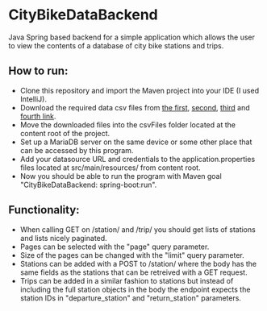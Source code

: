 # CityBikeDataBackend
Java Spring based backend for a simple application which allows the user to view the contents of a database of city bike stations and trips.

## How to run:

 - Clone this repository and import the Maven project into your IDE (I used IntelliJ).
 - Download the required data csv files from [the first](https://dev.hsl.fi/citybikes/od-trips-2021/2021-05.csv), [second](https://dev.hsl.fi/citybikes/od-trips-2021/2021-06.csv), [third](https://dev.hsl.fi/citybikes/od-trips-2021/2021-07.csv) and [fourth link](https://opendata.arcgis.com/datasets/726277c507ef4914b0aec3cbcfcbfafc_0.csv).
 - Move the downloaded files into the csvFiles folder located at the content root of the project.
 - Set up a MariaDB server on the same device or some other place that can be accessed by this program.
 - Add your datasource URL and credentials to the application.properties files located at src/main/resources/ from content root.
 - Now you should be able to run the program with Maven goal "CityBikeDataBackend: spring-boot:run".
 
## Functionality:

 - When calling GET on /station/ and /trip/ you should get lists of stations and lists nicely paginated.
 - Pages can be selected with the "page" query parameter.
 - Size of the pages can be changed with the "limit" query parameter.
 - Stations can be added with a POST to /station/ where the body has the same fields as the stations that can be retreived with a GET request.
 - Trips can be added in a similar fashion to stations but instead of including the full station objects in the body the endpoint expects the station IDs in "departure_station" and "return_station" parameters.
